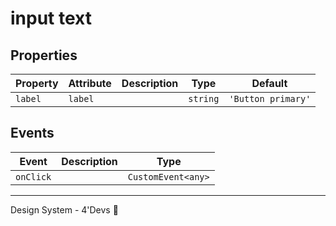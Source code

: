 # input text

## Properties

| Property | Attribute | Description | Type     | Default            |
| -------- | --------- | ----------- | -------- | ------------------ |
| `label`  | `label`   |             | `string` | `'Button primary'` |


## Events

| Event     | Description | Type               |
| --------- | ----------- | ------------------ |
| `onClick` |             | `CustomEvent<any>` |


----------------------------------------------

Design System - 4'Devs 🚀
